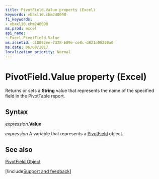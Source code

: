 ```yaml
---
title: PivotField.Value property (Excel)
keywords: vbaxl10.chm240098
f1_keywords:
- vbaxl10.chm240098
ms.prod: excel
api_name:
- Excel.PivotField.Value
ms.assetid: c10092ee-7328-b89e-ce8c-d821a08200a0
ms.date: 06/08/2017
localization_priority: Normal
---
```



# PivotField.Value property (Excel)

Returns or sets a  **String** value that represents the name of the specified field in the PivotTable report.


## Syntax

_expression_.**Value**

_expression_ A variable that represents a [PivotField](Excel.PivotField.md) object.


## See also


[PivotField Object](Excel.PivotField.md)

[!include[Support and feedback](~/includes/feedback-boilerplate.md)]